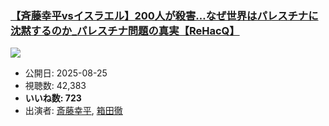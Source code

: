 ### [【斉藤幸平vsイスラエル】200人が殺害…なぜ世界はパレスチナに沈黙するのか_パレスチナ問題の真実【ReHacQ】](https://www.youtube.com/watch?v=sDwgzxWvwwg)
[![](https://img.youtube.com/vi/sDwgzxWvwwg/sddefault.jpg)](https://www.youtube.com/watch?v=sDwgzxWvwwg)
-   公開日: 2025-08-25
-   視聴数: 42,383
-   **いいね数: 723**
-   出演者: [斎藤幸平](/rehacq_fan/people/斎藤幸平 "wikilink"), [箱田徹](/rehacq_fan/people/箱田徹 "wikilink")
